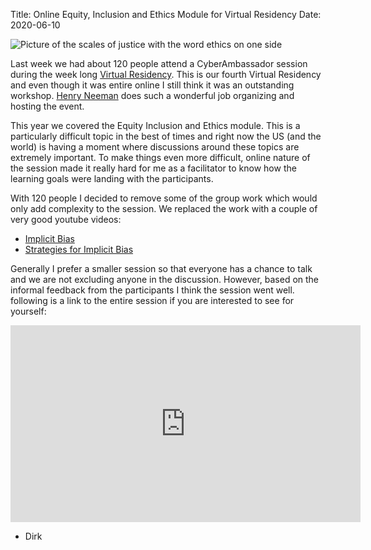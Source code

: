 Title: Online Equity, Inclusion and Ethics Module for Virtual Residency
Date: 2020-06-10

![Picture of the scales of justice with the word ethics on one side](//colbrydi.github.io/cyberambassadors/images/Ethics.jpg)

Last week we had about 120 people attend a   CyberAmbassador session during the week long  [Virtual Residency](http://www.oscer.ou.edu/virtualresidency2020.php).  This is our fourth Virtual Residency and even though it was entire online I still think it was an outstanding workshop. [Henry Neeman](http://hneeman.oscer.ou.edu/) does such a wonderful job organizing and hosting the event.  

This year we covered the Equity Inclusion and Ethics module.  This is a particularly difficult topic in the best of times and right now the US (and the world) is having a moment where discussions around these topics are extremely important.  To make things even more difficult, online nature of the session made it really hard for me as a facilitator to know how the learning goals were landing with the participants.

With 120 people I decided to remove some of the group work which would only add complexity to the session. We replaced the work with a couple of very good youtube videos:

* [Implicit Bias](https://youtu.be/1JVN2qWSJF4)
* [Strategies for Implicit Bias](https://youtu.be/K-n7el87Dmo)

Generally I prefer a smaller session so that everyone has a chance to talk and we are not excluding anyone in the discussion.  However, based on the informal feedback from the participants I think the session went well.   following is a link to the entire session if you are interested to see for yourself:

<iframe width="560" height="315" src="https://www.youtube.com/embed/7kczcIzbXhM" frameborder="0" allow="accelerometer; autoplay; encrypted-media; gyroscope; picture-in-picture" allowfullscreen></iframe>

- Dirk

